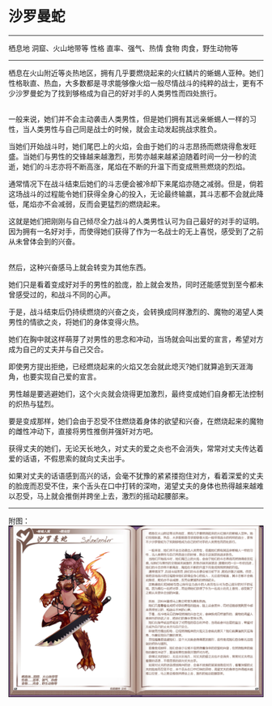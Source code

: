 # 沙罗曼蛇

  -------- ------------------
  栖息地   洞窟、火山地带等
  性格     直率、强气、热情
  食物     肉食，野生动物等
  -------- ------------------

栖息在火山附近等炎热地区，拥有几乎要燃烧起来的火红鳞片的蜥蜴人亚种。她们性格耿直、热血，大多数都是寻求能够像火焰一般尽情战斗的纯粹的战士，更有不少沙罗曼蛇为了找到够格成为自己的好对手的人类男性而四处旅行。

<br>
一般来说，她们并不会主动袭击人类男性，但是她们拥有其远亲蜥蜴人一样的习性，当人类男性与自己同是战士的时候，就会主动发起挑战求胜负。

当她们开始战斗时，她们尾巴上的火焰，会由于她们的斗志昂扬而燃烧得愈发旺盛。当她们与男性的交锋越来越激烈，形势亦越来越紧迫随着时间一分一秒的流逝，她们的斗志亦将不断高涨，尾焰在不断的升温下而变成熊熊燃烧的烈焰。

通常情况下在战斗结束后她们的斗志便会被冷却下来尾焰亦随之减弱。但是，倘若这场战斗的过程能令她们获得全身心的投入，无论最终输嬴，其斗志都不会就此降低，尾焰亦不会减弱，反而会更猛烈的燃烧起来。

这就是她们把刚刚与自己倾尽全力战斗的人类男性认可为自己最好的对手的证明。因为拥有一名好对手，而使得她们获得了作为一名战士的无上喜悦，感受到了之前从未曾体会到的兴奋。

<br>
然后，这种兴奋感马上就会转变为其他东西。

她们只是看着变成好对手的男性的脸庞，脸上就会发热，同时还能感觉到至今都未曾感受过的，和战斗不同的心声。

于是，战斗结束后仍持续燃烧的兴奋之炎，会转换成同样激烈的、魔物的渴望人类男性的情欲之炎，将她们的身体变得火热。

她们在胸中就这样萌芽了对男性的思念和冲动，当场就会叫出爱的宣言，希望对方成为自己的丈夫并与自己交合。

即使男方提出拒绝，已经燃烧起来的火焰又怎会就此熄灭?她们就算追到天涯海角，也要实现自己爱的宣言。

男性越是要逃避她们，这个火炎就会烧得更加激烈，最终变成她们自身都无法控制的炽热与猛烈。

要是变成那样，她们会由于忍受不住燃烧着身体的欲望和兴奋，在燃烧起来的魔物的雌性冲动下，直接将男性推倒并强奸对方吧。

获得丈夫的她们，无论天长地久，对丈夫的爱之炎也不会消失，常常对丈夫传达着爱的话语，不假思索的就向丈夫出手。

如果对丈夫的话语感到高兴的话，会毫不犹豫的紧紧搂抱住对方，看着深爱的丈夫的脸庞而忍受不住，来个舌头在口中打转的深吻，渴望丈夫的身体也热得越来越难以忍受，马上就会推倒并跨坐上去，激烈的摇动起腰部来。

------------------------------------------------------------------------

附图： ![](img\魔物娘图鉴I\68-69沙罗曼蛇.jpg)
